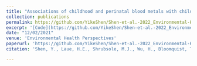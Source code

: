 ```yaml
---
title: "Associations of childhood and perinatal blood metals with children’s gut microbiomes in a Canadian gestation cohort"
collection: publications
permalink: https://github.com/YikeShen/Shen-et-al.-2022_Environmental-Health-Perspectives_In-Press
excerpt: '[Code](https://github.com/YikeShen/Shen-et-al.-2022_Environmental-Health-Perspectives_In-Press), https://github.com/YikeShen/Shen-et-al.-2022_Environmental-Health-Perspectives_In-Press.'
date: "12/02/2021"
venue: 'Environmental Health Perspectives'
paperurl: 'https://github.com/YikeShen/Shen-et-al.-2022_Environmental-Health-Perspectives_In-Press'
citation: 'Shen, Y., Laue, H.E., Shrubsole, M.J., Wu, H., Bloomquist, T.R., Larouche, A., Zhao, K., Gao, F., Boivin, A., Prada, D., Hunting, D.J., Gillet, V., Takser, L., Baccarelli, A.A. (2022). 'Associations of childhood and perinatal blood metals with children’s gut microbiomes in a Canadian gestation cohort. In Press. DOI:10.1289/EHP9674'

---
```

